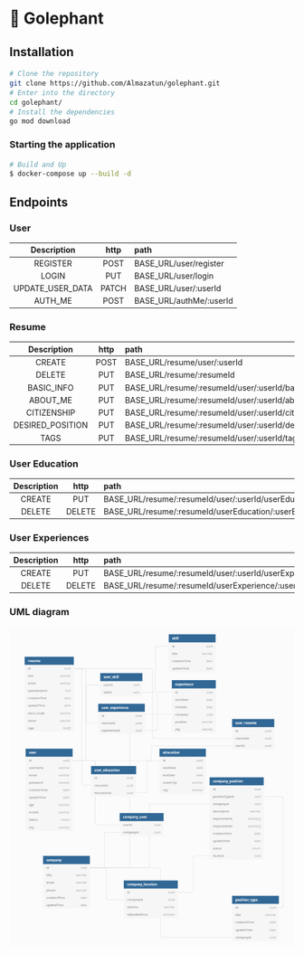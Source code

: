 # 🦕 Golephant

## Installation
```bash
# Clone the repository
git clone https://github.com/Almazatun/golephant.git
# Enter into the directory
cd golephant/
# Install the dependencies
go mod download
```

### Starting the application

```bash
# Build and Up
$ docker-compose up --build -d
```
## Endpoints

### User

| Description | http | path |
|:--:|:--:|:--|
| REGISTER | POST | BASE_URL/user/register |
| LOGIN  | PUT | BASE_URL/user/login |
| UPDATE_USER_DATA | PATCH | BASE_URL/user/:userId |
| AUTH_ME | POST | BASE_URL/authMe/:userId |

### Resume

| Description | http | path |
|:--:|:--:|:--|
| CREATE | POST | BASE_URL/resume/user/:userId |
| DELETE  | PUT | BASE_URL/resume/:resumeId|
| BASIC_INFO | PUT | BASE_URL/resume/:resumeId/user/:userId/basicInfo |
| ABOUT_ME | PUT | BASE_URL/resume/:resumeId/user/:userId/aboutMe |
| CITIZENSHIP | PUT | BASE_URL/resume/:resumeId/user/:userId/citizenship |
| DESIRED_POSITION | PUT | BASE_URL/resume/:resumeId/user/:userId/desiredPosition |
| TAGS | PUT | BASE_URL/resume/:resumeId/user/:userId/tags |

### User Education

| Description | http | path |
|:--:|:--:|:--|
| CREATE | PUT | BASE_URL/resume/:resumeId/user/:userId/userEducation |
| DELETE | DELETE | BASE_URL/resume/:resumeId/userEducation/:userEducationId |

### User Experiences

| Description | http | path |
|:--:|:--:|:--|
| CREATE | PUT | BASE_URL/resume/:resumeId/user/:userId/userExperiences |
| DELETE | DELETE | BASE_URL/resume/:resumeId/userExperience/:userExperienceId |
### UML diagram
<img src="./assets/uml-golephant.png">